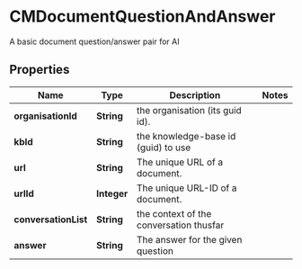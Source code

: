 

# CMDocumentQuestionAndAnswer

A basic document question/answer pair for AI

## Properties

| Name | Type | Description | Notes |
|------------ | ------------- | ------------- | -------------|
|**organisationId** | **String** | the organisation (its guid id). |  |
|**kbId** | **String** | the knowledge-base id (guid) to use |  |
|**url** | **String** | The unique URL of a document. |  |
|**urlId** | **Integer** | The unique URL-ID of a document. |  |
|**conversationList** | **String** | the context of the conversation thusfar |  |
|**answer** | **String** | The answer for the given question |  |



